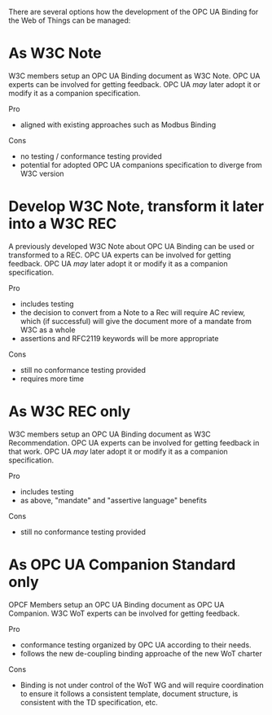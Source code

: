 There are several options how the development of the OPC UA Binding for the Web of Things can be managed:

# As W3C Note
W3C members setup an OPC UA Binding document as W3C Note. OPC UA experts can be involved for getting feedback.
OPC UA *may* later adopt it or modify it as a companion specification.

Pro
* aligned with existing approaches such as Modbus Binding

Cons
* no testing / conformance testing provided
* potential for adopted OPC UA companions specification to diverge from W3C version

# Develop W3C Note, transform it later into a W3C REC
A previously developed W3C Note about OPC UA Binding can be used or transformed to a REC. OPC UA experts can be involved for getting feedback. 
OPC UA *may* later adopt it or modify it as a companion specification.

Pro
* includes testing
* the decision to convert from a Note to a Rec will require AC review, which (if successful) will give the document more of a mandate from W3C as a whole
* assertions and RFC2119 keywords will be more appropriate

Cons
* still no conformance testing provided
* requires more time 


# As W3C REC only
W3C members setup an OPC UA Binding document as W3C Recommendation. OPC UA experts can be involved for getting feedback in that work. 
OPC UA *may* later adopt it or modify it as a companion specification.

Pro
* includes testing
* as above, "mandate" and "assertive language" benefits

Cons
* still no conformance testing provided

# As OPC UA Companion Standard only
OPCF Members setup an OPC UA Binding document as OPC UA Companion. W3C WoT experts can be involved for getting feedback.

Pro
* conformance testing organized by OPC UA according to their needs.
* follows the new de-coupling binding approache of the new WoT charter

Cons
* Binding is not under control of the WoT WG and will require coordination to ensure it follows a consistent template, document structure, is consistent with the TD specification, etc.

